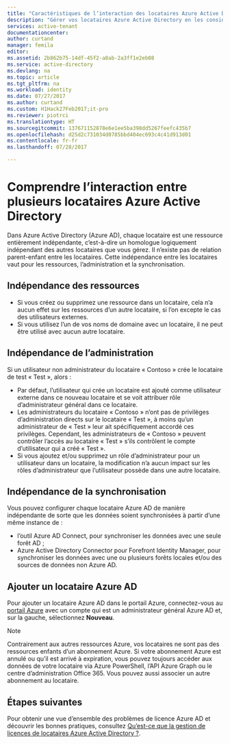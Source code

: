 ```yaml
---
title: "Caractéristiques de l’interaction des locataires Azure Active Directory | Microsoft Docs"
description: "Gérer vos locataires Azure Active Directory en les considérant comme des ressources entièrement indépendantes"
services: active-tenant
documentationcenter: 
author: curtand
manager: femila
editor: 
ms.assetid: 2b862b75-14df-45f2-a8ab-2a3ff1e2eb08
ms.service: active-directory
ms.devlang: na
ms.topic: article
ms.tgt_pltfrm: na
ms.workload: identity
ms.date: 07/27/2017
ms.author: curtand
ms.custom: H1Hack27Feb2017;it-pro
ms.reviewer: piotrci
ms.translationtype: HT
ms.sourcegitcommit: 137671152878e6e1ee5ba398dd5267feefc435b7
ms.openlocfilehash: d25d2c731034d0785bbd404ec693c4c41d913d01
ms.contentlocale: fr-fr
ms.lasthandoff: 07/28/2017

---
```


# <a name="understand-how-multiple-azure-active-directory-tenants-interact"></a>Comprendre l’interaction entre plusieurs locataires Azure Active Directory

Dans Azure Active Directory (Azure AD), chaque locataire est une ressource entièrement indépendante, c’est-à-dire un homologue logiquement indépendant des autres locataires que vous gérez. Il n’existe pas de relation parent-enfant entre les locataires. Cette indépendance entre les locataires vaut pour les ressources, l’administration et la synchronisation.

## <a name="resource-independence"></a>Indépendance des ressources
* Si vous créez ou supprimez une ressource dans un locataire, cela n’a aucun effet sur les ressources d’un autre locataire, si l’on excepte le cas des utilisateurs externes. 
* Si vous utilisez l’un de vos noms de domaine avec un locataire, il ne peut être utilisé avec aucun autre locataire.

## <a name="administrative-independence"></a>Indépendance de l’administration
Si un utilisateur non administrateur du locataire « Contoso » crée le locataire de test « Test », alors :

* Par défaut, l’utilisateur qui crée un locataire est ajouté comme utilisateur externe dans ce nouveau locataire et se voit attribuer rôle d’administrateur général dans ce locataire.
* Les administrateurs du locataire « Contoso » n’ont pas de privilèges d’administration directs sur le locataire « Test », à moins qu’un administrateur de « Test » leur ait spécifiquement accordé ces privilèges. Cependant, les administrateurs de « Contoso » peuvent contrôler l’accès au locataire « Test » s’ils contrôlent le compte d’utilisateur qui a créé « Test ».
* Si vous ajoutez et/ou supprimez un rôle d’administrateur pour un utilisateur dans un locataire, la modification n’a aucun impact sur les rôles d’administrateur que l’utilisateur possède dans une autre locataire.

## <a name="synchronization-independence"></a>Indépendance de la synchronisation
Vous pouvez configurer chaque locataire Azure AD de manière indépendante de sorte que les données soient synchronisées à partir d’une même instance de :

* l’outil Azure AD Connect, pour synchroniser les données avec une seule forêt AD ;
* Azure Active Directory Connector pour Forefront Identity Manager, pour synchroniser les données avec une ou plusieurs forêts locales et/ou des sources de données non Azure AD.

## <a name="add-an-azure-ad-tenant"></a>Ajouter un locataire Azure AD
Pour ajouter un locataire Azure AD dans le portail Azure, connectez-vous au [portail Azure](https://portal.azure.com) avec un compte qui est un administrateur général Azure AD et, sur la gauche, sélectionnez **Nouveau**.

> [!NOTE]
> Contrairement aux autres ressources Azure, vos locataires ne sont pas des ressources enfants d’un abonnement Azure. Si votre abonnement Azure est annulé ou qu’il est arrivé à expiration, vous pouvez toujours accéder aux données de votre locataire via Azure PowerShell, l’API Azure Graph ou le centre d’administration Office 365. Vous pouvez aussi associer un autre abonnement au locataire.
>

## <a name="next-steps"></a>Étapes suivantes
Pour obtenir une vue d’ensemble des problèmes de licence Azure AD et découvrir les bonnes pratiques, consultez [Qu’est-ce que la gestion de licences de locataires Azure Active Directory ?](active-directory-licensing-whatis-azure-portal.md).

